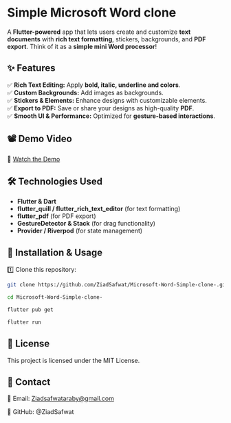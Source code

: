 # Simple Microsoft Word clone
A **Flutter-powered** app that lets users create and customize **text documents** with **rich text formatting**, stickers, backgrounds, and **PDF export**. Think of it as a **simple mini Word processor**!  

## ✨ Features  
✅ **Rich Text Editing:** Apply **bold, italic, underline and colors**.  
✅ **Custom Backgrounds:** Add images as backgrounds.  
✅ **Stickers & Elements:** Enhance designs with customizable elements.  
✅ **Export to PDF:** Save or share your designs as high-quality **PDF**.  
✅ **Smooth UI & Performance:** Optimized for **gesture-based interactions**.  

## 📽️ Demo Video  
📌 [Watch the Demo](video.mp4)


## 🛠️ Technologies Used  
- **Flutter & Dart**  
- **flutter_quill / flutter_rich_text_editor** (for text formatting)  
- **flutter_pdf** (for PDF export)  
- **GestureDetector & Stack** (for drag functionality)  
- **Provider / Riverpod** (for state management)  

## 🚀 Installation & Usage  
1️⃣ Clone this repository:  
```bash
git clone https://github.com/ZiadSafwat/Microsoft-Word-Simple-clone-.git
```
```bash
cd Microsoft-Word-Simple-clone-
```
```bash
flutter pub get
```
```bash
flutter run
```

## 📜 License
This project is licensed under the MIT License.
## 📩 Contact
📧 Email: Ziadsafwataraby@gmail.com

🔗 GitHub: @ZiadSafwat
